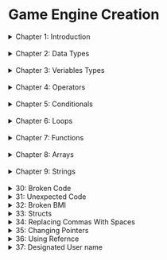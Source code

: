 # Game Engine Creation
<details>
<summary> Chapter 1: Introduction </summary>
<br>

<details>
<summary> 1: Hello World</summary>
<br>
Program 1 was the hello world program, almost all programmers would know this is the basic bear bones program that every programmer typcily startd with.
<br>
A basic explination of how this works is, once the script runs it outputs the phrase "Hellow World!" to the console. This first programe is mainly used to give me something simple to start learning with.

```
#include <iostream>

int main()
{
  std::cout << "HelloWorld!" << std::endl;
}
```
</details>
</details>
<br>

<details>
<summary> Chapter 2: Data Types</summary>
<br>

<details>
<summary> 2: Data Type Size</summary>
<br>
Program 2 was coused on learning different veriables and learning how to out put the size of a veriable accoring to the ammount of bytes it uses.
<br>
The way this is working is we use the same out put method as done with the sixeof() operator.
<br>

![Capture](https://user-images.githubusercontent.com/115167027/207434687-9df6c575-f75d-44bf-892c-04f5c0a4954d.PNG)

</details>
</details>
<br>

<details>
<summary> Chapter 3: Veriables Types</summary>
<br>

<details>
<summary> 3: Defining Veriables</summary>
<br>
Program 3 was defining variables which was where I first stated using variables in coding the sole puprose of this program was to help me learn how variables work and how to store values in them.
<br>
The what this worked is I was creating variables and setting the values and the I output them to the console to understand how variables work and hpw I can apply them in the future.

```
#include <iostream>

using namespace std;

int main()
{
	int myInt1 = 5, myInt2;
	myInt2 = 10;

	cout << "Value stored in myInt1 is " << myInt1 << endl;
	cout << "Value stored in myInt2 is " << myInt2 << endl;

	float myFloat1 = 1.2f, myFloat2;
	myFloat2 = 9.9f;

	cout << "Value stoared in myFloat1 is " << myFloat1 << endl;
	cout << "Value stoared in myFloat2 is " << myFloat2 << endl;

	char myChar = 'a';

	cout << "Value stored in myChar is " << myChar << endl;
}
```
<br>

![Capture](https://user-images.githubusercontent.com/115167027/207436594-b9bb3211-1dfb-407b-8b08-57e769da2ed6.PNG)

</details>
<details>
<summary> 4: User Defined Variables</summary>
<br>
Program 4 was when I was first introduced to enumerators and the typedef keyword. From this I learned how enumerators work by assining a value a name depending on the order of the enumerator, and I also learned that typedef allows me to give variables a alternative name to be refered by in this example I made the unsigned short int a variable called "health" which I could then use to to greate a value named "currentHealth" and assign what ever value I want which will be of type unsigned short int.

```
#include <iostream>
using namespace std;

int main()
{
	typedef unsigned short int health;
	health currentHealth;

	enum weapon
	{
		Sword = 1,
		Dagger,
		Mace,
		Twin_Swords,
		Samurai,
		Wizard_Staff,
		Fire_Potion,
		Ice_Blade,
		Small_Knife
	};
	weapon currentWeapon;

	currentHealth = 13000;

	currentWeapon = Samurai;
	
	cout << "My current health is " << currentHealth << endl;

	cout << "And the ID of my weapon of choice is: " << currentWeapon << endl;
}
```
<br>

![image](https://user-images.githubusercontent.com/115167027/207439606-a20ae2fe-1f59-46cb-adcb-25e1df7a64f6.png)

</details>
</details>
<br>

<details>
<summary> Chapter 4: Operators</summary>
<br>

<details>
<summary> 5: Increment/Decrement</summary>
<br>
Program 5 is going back to the basics of variables utalising the decrement and increment operators in order to display how values are affeced by diffent uses of incrementing and decrementing them.

```
#include <iostream>
using namespace std;

int main()
{
	// Initialise num to 1
	int num = 1;

	cout << "num = " << num << endl;
	cout << "Increment Operator before num = " << ++num << endl;
	cout << "num after = " << num << endl;

	/* resets num back to 1
	
	this type of commenting is usefull thanks*/
	num = 1;

	cout << "num = " << num << endl;
	cout << "Increment Operator after num = " << num++ << endl;
	cout << "num after = " << num << endl;

	//I just like commenting =)
	num = 1;

	cout << "num = " << num << endl;
	cout << "Decrement Operator before num = " << --num << endl;
	cout << "num after = " << num << endl;

	num = 1;

	cout << "num = " << num << endl;
	cout << "Decrement Operator after num = " << num-- << endl;
	cout << "num after = " << num << endl;
}
```
<br>

![image](https://user-images.githubusercontent.com/115167027/207441348-318e0855-54cf-41db-a860-40ca55ca4109.png)

</details>

<details>
<summary> 6: Area</summary>
<br>
Program 6 is learning more basic operators mainly the + * time to figgure out the area of a rectangular shape by predefined variables.

```
#include <iostream>
using namespace std;

int main()
{
	typedef unsigned int width;
	width CW;

	typedef unsigned int hight;
	hight CH;

	typedef unsigned int area;
	area CA;

	CW = 15;
	CH = 25;

	// this times the current width by the current hight in order to find the current area
	CA = CW * CH;
    
	cout << "the area of a " << CW << " by " << CH << " rectangle is " << CA << endl;
}
```
<br>

![image](https://user-images.githubusercontent.com/115167027/207442372-b4abd560-a846-4e6b-9cdb-e4e30ec432e9.png)

</details>

<details>
<summary> 7: Converting</summary>
<br>
Program 7 is where I convert a value representing temperature in fahrenhite and converting it to celsius this time I get an intreduction to the key uses of "BIDMAS" in order to correctly pull off the calculation which is "(F - 32) * 0.5556".

```
#include <iostream>
using namespace std;

int main()
{
	typedef float fahrenhite;
	typedef float celsius;

	fahrenhite CF;
	celsius CC;

	CF = 95.0f;

	//calculate celsius by doing math idk =)
	CC = (CF - 32) * 0.5556;

	cout << CF << "F is equal to " << CC << "C." << endl;

	return 0;
} 
```
<br>

![image](https://user-images.githubusercontent.com/115167027/207443640-8e6dbe55-ca3f-4e28-8ed5-99324c4c8bac.png)

</details>

<details>
<summary> 8: Area of Circle</summary>
<br>
Program 8 is where I found the area of a circle by using "pi * radius squared", and although it wasn't part of the program requirements I also included the use of the "cmath" libary to use the pow() function for doing radius squared.

```
#include <iostream>
#include <cmath>
using namespace std;

int main()
{
	float pi = 3.14159;

	float area;
	float radius;

	radius = 25.0f;

	/* diceded to use a new libary to get the abiltiy to use powers rather than do radius* radius
	this section finds the area by doing pi * radius squared */
	area = pi * pow(radius, 2);

	cout << "The area of a circle with a radius of " << radius << " is " << area << endl;
}
```
<br>

![image](https://user-images.githubusercontent.com/115167027/207445060-9bd515bb-ed00-4edb-ad16-e8da93a14ada.png)

</details>
</details>
<br>

<details>
<summary> Chapter 5: Conditionals</summary>
<br>

<details>
<summary> 9: Share Of Savings</summary>
<br>
Program 9 is one last look at all the programs I have done previously to solve the following broken code:

```
#include <iostream>
using namespace std;

int main()
{
	int mySavings = 2000;
	int yourPercentage = 50;
	int yourShare = (mySavings * (yourPercentage / 100));

	cout << "your share: " << yourShare << endl;

	return 0;
}
```
<br>
This was an esay code to fix to as all I needed to do to change the variable of yourPrecentage from an int to a float and that fixes the broken code. The reason this broke is because when you are doing 50/100 you are creating a decimal value, however an int can't hold that so it just set the value to 0 instead of 0.5 but giving it a varaible of float makes it so that it can hold that value while doing the math.
</details>

<details>
<summary> 10: Spliting Haribos</summary>
<br>
Program 10 required me to use math to split 40 Haribos between 14 people and declare the remaing amount.
<br>
The basic math is to find how many is being shared by doing 40/14 which since theyas ints so that they round the value down, which will give me how much each person gets which is 2. 
<br>
Using the value of how many each person get I times that  which is 2 by the number of students 14 and subtract the answer 28 by the total amount of haribos 40 which gives me the answer of 12.
<br>

![image](https://user-images.githubusercontent.com/115167027/207451458-bcbd8a10-1db2-4475-b35f-54253ef012cb.png)

</details>

<details>
<summary> 11: Doom Difficulty</summary>
<br>
Program 11 is my first introduction to conditionals where I use a switch statment to decide the output of console, and this is also my first introduction to using cin to set a value from console.
<br>
What I did here was I ask the user to input a number to pick a difficulty and that will call a switch statment and depending on the value it will send out to the console one of 5 outputs.

```
#include <iostream>
using namespace std;

int main() 
{
	int playerinput;

	cout << "select difficulty" << endl << "1. I'm too young too die" << endl << "2. Hey, not to rough!" << endl << "3. Hurt me plenty" << endl << "4. Ultra-Violence" << endl << "5. Nightmare" << endl;

	cin >> playerinput;

	switch (playerinput)
	{
	case 1:
		cout << "WEAK!" << endl;
		break;
	case 2:
		cout << "Come on get some pain in" << endl;
		break;
	case 3:
		cout << "FEEL THE PAIN" << endl;
		break;
	case 4:
		cout << "Blood for the blood god, skulls for the skull throne!" << endl;
		break;
	case 5:
		cout << "ONE WAY TRIP TO HELL BOYS!" << endl;
	}
}
```
</details>

<details>
<summary> 12: Weather</summary>
<br>
Program 12 is where I first use if, else if, else statments. The way I did this is the user would input two values one for weather and anouther for temperature and it goes though a serise of if, else if, and else statments in order to find the console output.

```
#include <iostream>
using namespace std;

int main()
{
	int rian = 1;
	int snow = 2;

	int weather;
	float temp;

	cout << "Please tell me if it's raining with 1, or snowing with 2." << endl;

	cin >> weather;

	cout << "What temperature in Celsius" << endl;

	cin >> temp;

	if (weather == 1)
	{
		if(temp > 15)
		{
			cout << "Wear a light coat" << endl;
		}
		else
		{
			cout << "Wear a thick coat" << endl;

		}
	}
	else if (weather == 2)
	{
		if (temp > 5)
		{
			cout << "Wear a something warm" << endl;
		}
		else if (temp > 0)
		{
			cout << "Wrap up well" << endl;
		}
		else
		{
			cout << "Stay home" << endl;
		}
	}
	else
	{
		cout << "Have a nice day" << endl;
	}
}
```
<br>

![image](https://user-images.githubusercontent.com/115167027/207453375-3d0afbcc-b66f-41d0-ba30-9c46e3533ba4.png)

</details>

<details>
<summary> 13: Game Discounts</summary>
<br>
Program 13 is like program 12 except I get introduced to the and "&&", or "||" operators inorder to decide the output. These are used to to change conditions to take account of other variables instead of just a single variable.   

```
#include <iostream>
using namespace std;
int main()
{
	char status;
	unsigned short int game;

	cout << "Please tell my your status with 's' for student 't' for teacher or 'o' for other." << endl;

	cin >> status;

	cout << "What game would you like 1 or 2?" << endl;

	cin >> game;

	if (status == 's' && game == 1 || status == 't' && game == 1)
	{
		cout << "You have 20% off" << endl;
	}
	else if (status == 's' && game == 2 || status == 't' && game == 2)
	{
		cout << "You have 10% off" << endl;
	}
	else
	{
		cout << "You are not entitle to a discount" << endl;
	}
}
```
<br>

![image](https://user-images.githubusercontent.com/115167027/207454162-b66af5c0-0860-4281-80f0-b41035f639f5.png)

</details>
</details>
<br>

<details>
<summary> Chapter 6: Loops</summary>
<br>

<details>
<summary> 14: 10 Numbers</summary>
<br>
Program 14 is where I get introduced to do while loops which as it says will do a section of code while a certain condition is ture, in this case while the number input != 0. 

```
	do
	{
		cout << "Enter a numbers." << endl;
		cin >> inputNum;
		if (inputNum != 0)
		{
			total += inputNum;

			mean = (float)total / numCount;

			cout << "mean: " << mean << endl;
			cout << "total: " << total << endl;
		}
	} while (inputNum !=0);
```
<br>
What the program is doing overall is asking for 2 numbers then it will find the total and the mean and tell the use what they are. After that it enters a do while loop where so long as the input is not 0 it will add the number to the total find the new mean of the total and then tell the user.
<br>

![image](https://user-images.githubusercontent.com/115167027/207456238-386e4d95-ed53-4837-ba07-0c553a980627.png)
</details>

<details>
<summary> 15: Starry Output</summary>
<br>
Program 15 I had to ask the user for a value between 1-10 and out put the * character so that on for the value the user gave it will output the stars on that many lines however for each line it adds 1 star.
<br>
The way I did this is by creating a for loop that adds a * to a string each time it loops and sends that string to the console each time the loop ends.

```
	int n;
	char star = '*';
	cout << "please enter a number between 1-10" << endl;
	cin >> n;
	char a;
	
	string print;
	for (int i = 0; i < n; i++)
	{
		print += star;
		
		cout << print << endl;
	}
```
<br>
After that I needed to ask the user if they wanted to add another to the output and if they said yes then it would do the same proccess with the string, and I'd have that in a do while loop which loops for when the player says no to the question.

```
	do
	{
		
		cout << "Do you want to have another go. [Y or N]" << endl << "caps sensitive!" << endl;
		cin >> a;

		if (a == 'Y')
		{
			print += star;

			cout << print << endl;
		}
	} while (a != 'N');
```
<br>

![image](https://user-images.githubusercontent.com/115167027/207458273-8ebe8b0a-840c-4a57-8021-eae60973c68d.png)

</details>

<details>
<summary> 16: Early Exit</summary>
<br>
Program 16 is a simple program where there is a value of life and the use inputs how much damage to inflic, it reapeast this 10 times and if the life value is <=0 then it will end the loop early and tell them the player dies.

```
#include <iostream>
using namespace std;

int main()
{
	short int playerLife = 100;
	short int damage;

	for (int i = 0; i < 10; i++)
	{
		
		if (playerLife > 0)
		{
			cout << "Player life is: " << playerLife << endl;
			cout << "Question " << i << ": How much damage shall I deal?" << endl;
			cin >> damage;
			playerLife -= damage;
		}
		
		if (playerLife <= 0)
		{
			i = 10;
			cout << "early end. Player died" << endl;
		}
	}

	if (playerLife > 0)
		cout << "All questions asked. Plaayer survivied!" << endl;
}
```
<br>

![image](https://user-images.githubusercontent.com/115167027/207459033-ec1274ac-61b9-485a-ab94-8daae6bcf528.png)

</details>
</details>
<br>

<details>
<summary> Chapter 7: Functions</summary>
<br>

<details>
<summary> 17: Local Veriables and Copies</summary>
<br>
Program 17 is my introduction to functions and is where I show how values passed into a parameter do not get affected by what happens to the value that parameter represents.

```
#include <iostream>

using namespace std;

void addTwo(int num)
{
	num += 2;

	cout << "FUNCTION: num = " << num << endl;
}

int main()
{
	int myNum = 6;
	
	cout << "MAIN [before]: myNum = " << myNum << endl;
	addTwo(myNum);
	cout << "MAIN [after]: myNum = " << myNum << endl;
}
```
<br>

![image](https://user-images.githubusercontent.com/115167027/207459975-3c165f58-1134-4e0b-8e7a-4a8c9e96fb68.png)

</details>

<details>
<summary> 18: Smallest Number</summary>
<br>
Program 18 is where I use functions to perform a list of task consisting of: finding the smalles number of a two numbers, multiplying a number by 10, and dividing that number by 3. All of these had to be done useing functions to pass though parameters and for the multiply one returning the answer to the function.
<br>
Since this is my first time returning a value to a function it helped me learn how to use it and the purpose in doing such

```
int main()
{
	for (int i = 0; i < 3; i++)
	{
		int valA;
		int valB;

		cout << "Enter your first number:" << endl;
		cin >> valA;
		cout << endl << "Enter your second number:" << endl;
		cin >> valB;

		smallestNumber(valA, valB);
	}

	for (int i = 0; i < 3; i++)
	{
		int myNum;

		cout << endl << "Enter a number to be mutliped by 10 then divided by 3:" << endl;
		cin >> myNum;

		float answerA = multipy(myNum);
		divide(answerA);
	}
}

void smallestNumber(int a, int b)
{
	if (a < b)
		cout << endl << a << " is the smallest number." << endl << endl;
	else if (b < a)
		cout << endl << b << " is the smallest number." << endl << endl;
	else 
		cout << endl << b << " and " << a <<" are the same value." << endl << endl;

}

int multipy(int num)
{
	return num * 10;
}

void divide(int numB)
{
	int finalAnswer = numB / 3;
	
	cout << endl << "* 10 is " << numB << " / 3 is " << finalAnswer << endl << endl;
}
```
<br>

</details>

<details>
<summary> 19: Odd and Even</summary>
<br>
Program 19 is where I was tasked to get the user to input 10 number and from those time I needed to tell them the number of odd, and even, and the total of both.
<br>
First I'd create a for loop that loops 10 time, which would get the user to enter a value and then check if its even though a function and depending on the result it will add to the corsponding total and number of values.

```
	for (int i = 0; i < 10; i++)
	{
		int num;
		cin >> num;
		
		if (evenCheck(num))
		{
			evenNum++;
			evenTotal += num;
		}
		else
		{
			oddNum++;
			oddTotal += num;
		}
	}
```
<br>

```
bool evenCheck(int value)
{
	if (value % 2 == 0)
		return true;
	else
		return false;
}
```
<br>

After that the final resualts send into a function that will output the results to the console.

```
void outputResults(int numOfOdd, int totalOfOdd, int numOfEven, int totalOfEven)
{
	cout << "There are " << numOfOdd << " odd numbers, totaling " << totalOfOdd << "." << endl;
	cout << "There are " << numOfEven << " odd numbers, totaling " << totalOfEven << "." << endl;
}
```
<br>

![image](https://user-images.githubusercontent.com/115167027/207462535-9afe9b97-86a4-4623-be95-45c20dfb8648.png)

</details>

<details>
<summary> 20: Text PVE Fight</summary>
<br>
Program 20 I was given the pseudo code bellow and from that code I was tasked to build a text based PVE fight, which makes me use most of what I have learned so far in order to desgin it.

<br>
<details>
<summary>psuedo code</summary>
<br>

![image](https://user-images.githubusercontent.com/115167027/207463047-e7d33b0c-10bd-494d-a244-a96e059e56bc.png)
![image](https://user-images.githubusercontent.com/115167027/207463064-71fa8c71-3644-451e-b901-0799c10876b0.png)
![image](https://user-images.githubusercontent.com/115167027/207463109-0ee41906-ef01-4f7c-a2b6-b719b0753d29.png)
</details>
<br>

![image](https://user-images.githubusercontent.com/115167027/207463702-44c209f0-b476-4d8e-b53f-b62ad8d9097b.png)

</details>
</details>
<br>

<details>
<summary>Chapter 8: Arrays</summary>
<br>

<details>
<summary> 21: Smallest Element</summary>
<br>
Program 21 had me use arrays for the first time and with this it wanted me to find the smallest number in the array with a 10 variable size which is a simple proccess of gettign the user to input 10 numbers, and from there it will loop from the 10 numbers of the array and check if the current smallest is less that the previous smallest and save it, and at the same time it finds the loop position and adds 1 to display to represent the ture current postion.

```
int main()
{
	int listOfNum[10];
	int smallestNum;
	int position;

	cout << "Please enter 10 numbers" << endl;

	for (int i = 0; i < 10; ++i)
	{
		cin >> listOfNum[i];
	}

	smallestNum = listOfNum[0];

	for (int j = 0; j < 10; ++j)
	{
		if (smallestNum > listOfNum[j])
		{
			smallestNum = listOfNum[j];
			position = j + 1;
		}
	}
	
	cout << "The smallest number is: " << smallestNum << ", it is number " << position << " on the list";
}
```
<br>

![image](https://user-images.githubusercontent.com/115167027/207466616-27657f0f-38af-4472-9ae2-e0857e807919.png)

</details>

<details>
<summary> 22: Ordered Output</summary>
<br>
Program 22 had me create an array to hold 5 values and from those 5 values the code had output the array in decending order, accedning order, and the largest element and it's position in the array.
<br>
I had a function for the larges element that is called before sorting teh values in accending/decending order, which would loop through the array and compare the previous larges with the current element and set the higher number as the largest number.

```
void LargestNum(int arr[])
{
	int largest;
	int largestPos;

	largest = arr[1];

	for (int i = 0; i < 5; ++i)
	{

		if (largest < arr[i])
		{
			largest = arr[i];
			largestPos = i + 1;
		}
	}

	cout << endl << "The largest number is: " << largest << ", and it is number " << largestPos << " on the list." << endl;
}
```
<br>

After that i used the sort function for the algorithm libary which allowed me to sort the array in accending order and from there I looped though the array and outputed the values, and for decending order I looped though the array backwards and did the same thing.

```
	cout << endl << "In accending order you inputed:" << endl;

	sort(nums, nums + 5);

	for (int i = 0; i < 5; ++i)
		cout << nums[i] << ", ";

	cout << endl << endl << "In decending order you inputed:" << endl;

	for (int i = 4; i > -1; --i)
		cout << nums[i] << ", ";
```
<br>

![image](https://user-images.githubusercontent.com/115167027/207468014-c69bb730-8c60-494d-8189-e7dccb72ab8c.png)

</details>

<details>
<summary> 23: Inventory</summary>
<br>
Program 23 had me make an simple inventory system using arrays, and using that I have to offer the user a staff and ask if they want to replace their daggers with it. After the player makes their decision I need to display the content of the inventory.
<br>
The items in the inventory were represented using strings, and when replacing the daggers I simply set the position of the staff in the array to be daggers instead.

```
	const int Total = 4;
	int Num = 0;
	std::string inventory[4];


	inventory[Num++] = "Sword";
	inventory[Num++] = "Battle Axe";
	inventory[Num++] = "Healing Potion";
	inventory[Num++] = "Daggers";

	std::cout << "You found a STAFF!" << std::endl << "Would you like to swap your DAGGERS for it? (Y/N)" << std::endl;

	char Answer;

	std::cin >> Answer;

	if (Answer == 'Y' || Answer == 'y')
	{
		std::cout << std::endl << "You left your DAGGERS behind, and gained a STAFF!" << std::endl;
		inventory[3] = "Staff";
	}
	else
		std::cout << std::endl << "You left the STAFF behind." << std::endl;
```
<br>
For displaying the contents I call a function that loops over the array, and display the string in it's current position.

```
void InvetoryRead(std::string inv[])
{
	std::cout << std::endl << "Your invetory contains:" << std::endl;
	for (int i = 0; i < 4; ++i)
	{
		std::cout << inv[i] << std::endl;
	}
}
```
<br>

![image](https://user-images.githubusercontent.com/115167027/207469016-f2124783-f8f9-41bb-b861-2d7d60f634c8.png)

</details>

<details>
<summary> 24: Matching Pairs</summary>
<br>
Program 24 had me build a text based version of snap which would have me find two matching cards with the help of the pseudo code bollow. This code also introduced me to a few new way of doing certain cations, like using "system("cls") to clear a console.
<br>
<details>
<summary>psuedo code</summary>
<br>
Also in this program I used the Windows.h libary since it includes the sleep function, which allowed me to have the console wait before displaying the next string of inputs.

![image](https://user-images.githubusercontent.com/115167027/207469558-02eaccd8-ec39-4748-b659-9c0e7870810c.png)
![image](https://user-images.githubusercontent.com/115167027/207469574-fcb9c72c-2db4-421c-a437-f048480e338c.png)
![image](https://user-images.githubusercontent.com/115167027/207469590-91d6c791-02ec-42a5-9ae7-517389552185.png)
![image](https://user-images.githubusercontent.com/115167027/207469604-bdd4f3eb-2fd7-48c4-ad99-45f5744b8b58.png)
</details>
<br>

![image](https://user-images.githubusercontent.com/115167027/207469760-af11e4aa-a26a-43ac-8399-df6b027563ef.png)

</details>
</details>
<br>

<details>
<summary> Chapter 9: Strings</summary>
<br>

<details>
<summary> 25: Initals</summary>
<br>
Program 25 is when I first used char arrays to build a string of characters, and the whole idea behind this program is to get the user to enter the initail for their first name followed by a space, the initail for their middel name followed by a sapce, and thier full surname. From the input I have to console their first initail then on a new line the middle initail, and on one last line their surname.
<br>
Although there are easy ways of doing this I had it so the first character was the users first inital, and then it loops though the array looking for a space and after that it their middel initial, and from there it looks for a different space and after that space is the surname.

```
	for (int i = 0; i < 50; ++i)
	{
		if (initials[i] == '\0')
			break;
		
		if (startSurname)
			std::cout << initials[i];

		if (!startSurname)
		{
			if (initials[i] == ' ' && !middelSet)
			{
				std::cout << "Middel Initial: " << initials[i + 1] << std::endl;
				middelSet = true;
				++i;
			}

			else if (initials[i] == ' ')
			{
				std::cout << "Surname: ";
				startSurname = true;
			}
			if (i == 0)
			{
				std::cout << "First Initial: " << initials[i] << std::endl;
			}
		}
	}
```
<br>

![image](https://user-images.githubusercontent.com/115167027/207674855-98669851-a1fe-4e04-976f-6e261622ead7.png)


</details>

<details>
<summary> 26: Replacing Characters</summary>
<br>
Program 26 had me start learning how to use strings properly, and started me using the string libary. What this had me doing was I was to get the user to input a  sentence and I need to replace the uses of the character 'e' in that sentence with 'X'.
<br>
This one had it so using the string libary I'd have tp use the functions getline to get the full line of text when inputing in a string, and with that string I'd use the replace function to search the string begining to end inorder to find the the character 'e' and replace it with 'X'.

```
int main()
{
	std::string sentence;

	std::cout << "Please enter a sentence (try using the letter e at least once)" << std::endl;

	getline(std::cin, sentence);

	std::replace(sentence.begin(), sentence.end(), 'e', 'X');

	std::cout << sentence;
}
```
<br>

![image](https://user-images.githubusercontent.com/115167027/207678489-2fd307dd-f184-4fc4-92ec-e77949ae1d04.png)


</details>

<details>
<summary> 27: String Manipulation</summary>
<br>
Program 27 is where I was tasked to manipulate a string to the change it's contents in a small variety of ways.
<br>
First the program had the user enter their name, and fromt hat it would insert that name into the middel of two Xs int a predefined string which can be done with the insert function, and then output the result of that string to console. After that I need to find and remove the instance of 'X' in the name which can be done with the replace function. And finaly the user needs to input a new longer name and then replace the name in the string with the new one.

```
int main()
{
	std::string name1;
	std::string name2;
	std::string s = "Do you know who loves C++ XX does";


	std::cout << "Enter Your Name." << std::endl;

	getline(std::cin, name1);

	s.insert(27, name1);

	std::cout << s << std::endl;

	std::replace(s.begin(), s.end(), 'X', '\0');

	std::cout << s << std::endl;

	std::cout << "Enter a new longer name" << std::endl;

	getline(std::cin, name2);

	while (name2.size() <= name1.size())
	{
		std::cout << "It needs to be longer. Insert a new name" << std::endl;
		getline(std::cin, name2);
	}

	s.replace(s.find(name1), name1.size(), name2);

	std::cout << s << std::endl;

}
```
<br>

![image](https://user-images.githubusercontent.com/115167027/207683567-dd43a72d-20f8-4c0a-8510-d12dc9830b3a.png)

</details>

<details>
<summary> 28: String and Vectors</summary>
<br>
Program 28 gave me a screenshot of the console output bellow and I was taksed with recrating that out put using a string vector.
<br>

<details>
<summary>expected output</summary>

![image](https://user-images.githubusercontent.com/115167027/207684540-6c7f1438-f320-4f62-bea9-87f4670d5a18.png)
</details>
<br>

In this I learned how vectors work where it's practically a dynamic array where I use the push_back function to increase the size of the vector.

```
	std::vector <std::string> inventory;
	int heldMax = 3;

	inventory.push_back("sword");


	for (int i = 1; i < heldMax; ++i)
	{
		std::string ans;

		std::string item1;
		std::string item2;

		if (i == 1)
		{
			item1 = "Staff";
			item2 = "Knife";
		}
		else if (i == 2)
		{
			item1 = "Healing potion";
			item2 = "Fire spell";
		}

		std::cout << "Type which item you wish to keep: " << item1 <<" or " << item2 << std::endl;

		getline(std::cin, ans);

		if (ans == item1 || ans == item2)
		{
			inventory.push_back(ans);
			std::cout << "Your inventory holds" << std::endl;
			for (int j = 0; j < inventory.size(); ++j)
				std::cout << inventory[j] << std::endl;
		}
		else
		{
			std::cout << "Enter a valid item!" << std::endl;
			--i;
		}
	}
```
<br>
Aside from that this program is similar to other programs I created like the inventory program.

</details>

<details>
<summary> 29: Rock, Paper, Scissors</summary>
<br>
Program 29 made me make a game of rock, paper, scissors where you play aginst the pc. This program introduce to me the use of the rand function from the random libary to create semi random events.

```
		string cSelect[] = {"Rock", "Paper", "Scissors"};
		int index = rand() % 3;

		cout << "Computer chose: " << cSelect[index] << endl;
```
<br>
Aside from the use of the rand function, this just had me use principles I already learned. I Create a score system and depending on who reaches 3 wins first dictates who the winner is of the game.
<br>

![image](https://user-images.githubusercontent.com/115167027/207687982-ecc5230d-fa0b-45fe-b1c2-fb6e9317052a.png)

</details>
</details>
<br>

<details>
<summary> 30: Broken Code</summary>
<br>

</details>

<details>
<summary> 31: Unexpected Code</summary>
<br>

</details>

<details>
<summary> 32: Broken BMI</summary>
<br>

</details>

<details>
<summary> 33: Structs</summary>
<br>

</details>

<details>
<summary> 34: Replacing Commas With Spaces</summary>
<br>

</details>

<details>
<summary> 35: Changing Pointers</summary>
<br>

</details>

<details>
<summary> 36: Using Refernce</summary>
<br>

</details>

<details>
<summary> 37: Designated User name</summary>
<br>

</details>
